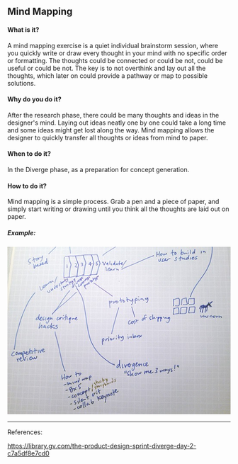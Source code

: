 ## Mind Mapping

#### What is it?
A mind mapping exercise is a quiet individual brainstorm session, where you quickly write or draw every thought in your mind with no specific order or formatting. The thoughts could be connected or could be not, could be useful or could be not. The key is to not overthink and lay out all the thoughts, which later on could provide a pathway or map to possible solutions. 

#### Why do you do it?
After the research phase, there could be many thoughts and ideas in the designer's mind. Laying out ideas neatly one by one could take a long time and some ideas might get lost along the way. Mind mapping allows the designer to quickly transfer all thoughts or ideas from mind to paper. 

#### When to do it?
In the Diverge phase, as a preparation for concept generation. 

#### How to do it?
Mind mapping is a simple process. Grab a pen and a piece of paper, and simply start writing or drawing until you think all the thoughts are laid out on paper. 

##### Example:

![Mind Map](/images/mind-map.jpg)


---

References: 

https://library.gv.com/the-product-design-sprint-diverge-day-2-c7a5df8e7cd0
